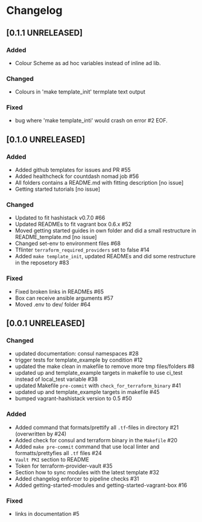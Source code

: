 # Changelog

## [0.1.1 UNRELEASED]

### Added
- Colour Scheme as ad hoc variables instead of inline ad lib. 

### Changed
- Colours in 'make template_init' termplate text output 

### Fixed
- bug where 'make template_inti' would crash on error #2 EOF.
## [0.1.0 UNRELEASED]

### Added
- Added github templates for issues and PR #55
- Added healthcheck for countdash nomad job #56
- All folders contains a README.md with fitting description [no issue]
- Getting started tutorials [no issue]

### Changed
- Updated to fit hashistack v0.7.0 #66
- Updated READMEs to fit vagrant box 0.6.x #52
- Moved getting started guides in own folder and did a small restructure in README_template.md [no issue]
- Changed set-env to environment files #68
- Tflinter `terraform_required_providers` set to false #14
- Added `make template_init`, updated READMEs and did some restructure in the reposetory #83

### Fixed
- Fixed broken links in READMEs #65
- Box can receive ansible arguments #57
- Moved .env to dev/ folder #64

## [0.0.1 UNRELEASED]

### Changed

- updated documentation: consul namespaces #28
- trigger tests for template_example by condition #12
- updated the make clean in makefile to remove more tmp files/folders #8
- updated up and template_example targets in makefile to use ci_test instead of local_test variable #38
- updated Makefile `pre-commit` with `check_for_terraform_binary` #41
- updated up and template_example targets in makefile #45
- bumped vagrant-hashistack version to 0.5 #50

### Added

- Added command that formats/prettify all `.tf`-files in directory #21 (overwritten by #24)
- Added check for consul and terraform binary in the `Makefile` #20
- Added `make pre-commit` command that use local linter and formatts/prettyfies all `.tf` files #24
- `Vault PKI` section to README
- Token for terraform-provider-vault #35
- Section how to sync modules with the latest template #32
- Added changelog enforcer to pipeline checks #31
- Added getting-started-modules and getting-started-vagrant-box #16

### Fixed

- links in documentation #5
